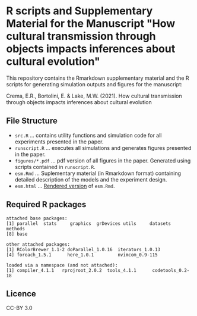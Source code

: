 # R scripts and Supplementary Material for the Manuscript "How cultural transmission through objects impacts inferences about cultural evolution"

This repository contains the Rmarkdown supplementary material and the R scripts for generating simulation outputs and figures for the manuscript:

Crema, E.R., Bortolini, E. & Lake, M.W. (2021). How cultural transmission through objects impacts inferences about cultural evolution

## File Structure

* `src.R` ... contains utility functions and simulation code for all experiments presented in the paper.
* `runscript.R` ... executes all simulations and generates figures presented in the paper.
* `figures/*.pdf` ... pdf version of all figures in the paper. Generated using scripts contained in `runscript.R`.
* `esm.Rmd` ... Suplementary material (in Rmarkdown format) containing detailed description of the models and the experiment design.
* `esm.html` ... [Rendered version](https://htmlpreview.github.io/?https://github.com/ercrema/objectmediated_transmission/blob/main/esm.html) of `esm.Rmd`.

## Required R packages

```
attached base packages:                                                         
[1] parallel  stats     graphics  grDevices utils     datasets  methods         
[8] base                                                                        
                                                                                
other attached packages:                                                        
[1] RColorBrewer_1.1-2 doParallel_1.0.16  iterators_1.0.13                      
[4] foreach_1.5.1      here_1.0.1         nvimcom_0.9-115                       
                                                                                
loaded via a namespace (and not attached):                                      
[1] compiler_4.1.1   rprojroot_2.0.2  tools_4.1.1      codetools_0.2-18 
```

## Licence
CC-BY 3.0

